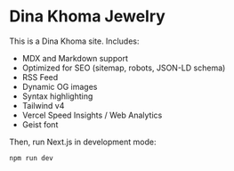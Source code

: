 # Dina Khoma Jewelry

This is a Dina Khoma site. Includes:

- MDX and Markdown support
- Optimized for SEO (sitemap, robots, JSON-LD schema)
- RSS Feed
- Dynamic OG images
- Syntax highlighting
- Tailwind v4
- Vercel Speed Insights / Web Analytics
- Geist font

Then, run Next.js in development mode:

```bash
npm run dev
```